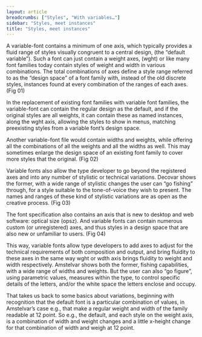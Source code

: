 ```yaml
---
layout: article
breadcrumbs: ["Styles", "With variables…"]
sidebar: "Styles, meet instances"
title: "Styles, meet instances"
---
```

A variable-font contains a minimum of one axis, which typically provides a fluid range of styles visually congruent to a central design, (the “default variable”). Such a font can just contain a weight axes, (wght) or like many font families today contain styles of weight and width in various combinations. The total combinations of axes define a style range referred to as the “design space” of a font family with, instead of the old discrete styles, instances found at every combination of the ranges of each axes. (Fig 01)

In the replacement of existing font families with variable font families, the variable-font can contain the regular design as the default, and if the original styles are all weights, it can contain these as named instances, along the wght axis, allowing the styles to show in menus, matching preexisting styles from a variable font’s design space.

Another variable-font file would contain widths and weights, while offering all the combinations of all the weights and all the widths as well. This may sometimes enlarge the design space of an existing font family to cover more styles that the original. (Fig 02)

Variable fonts also allow the type developer to go beyond the registered axes and into any number of stylistic or technical variations. Decovar shows the former, with a wide range of stylistic changes the user can “go fishing” through, for a style suitable to the tone-of-voice they wish to present. The names and ranges of these kind of stylistic variations are as open as the creative process. (Fig 03)

The font specification also contains an axis that is new to desktop and web software: optical size (opsz). And variable fonts can contain numerous  custom (or unregistered) axes, and thus styles in a design space that are also new or unfamiliar to users. (Fig 04)

This way, variable fonts allow type developers to add axes to adjust for the technical requirements of both composition and output, and bring fluidity to these axes in the same way wght or wdth axis brings fluidity to weight and width respectively. Amstelvar shows both the former, fishing capabilities, with a wide range of widths and weights. But the user can also “go figure”, using parametric values, measures within the type, to control specific details of the letters, and/or the white space the letters enclose and occupy.

That takes us back to some basics about variations, beginning with recognition that the default font is a particular combination of values, in Amstelvar’s case e.g., that make a regular weight and width of the family readable at 12 point. So e.g., the default, and each style on the weight axis, is a combination of width and weight changes and a little x-height change for that combination of width and weigh at 12 point.
